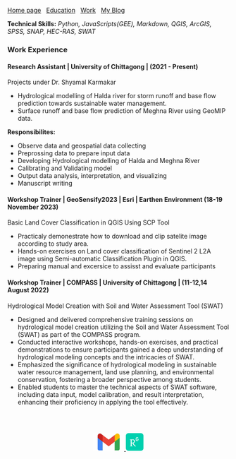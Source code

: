 [Home page](./)&nbsp;&nbsp;&nbsp;[Education](./asset/education.md)&nbsp;&nbsp;&nbsp;[Work](./asset/Work.md)&nbsp;&nbsp;&nbsp;[My Blog](./My_Blog.md)

**Technical Skills:** _Python, JavaScripts(GEE), Markdown, QGIS, ArcGIS, SPSS, SNAP, HEC-RAS, SWAT_

### Work Experience

#### Research Assistant | University of Chittagong | (2021 - Present)
Projects under Dr. Shyamal Karmakar 
- Hydrological modelling of Halda river for storm runoff and base flow prediction towards sustainable water management.
- Surface runoff and base flow prediction of Meghna River using GeoMIP data.

**Responsibilites:**
- Observe data and geospatial data collecting
- Preprossing data to prepare input data
- Developing Hydrological modelling of Halda and Meghna River
- Calibrating and Validating model
- Output data analysis, interpretation, and visualizing
- Manuscript writing

#### Workshop Trainer | GeoSensify2023 | Esri | Earthen Environment (18-19 November 2023)
Basic Land Cover Classification in QGIS Using SCP Tool
- Practicaly demonestrate how to download and clip satelite image according to study area.
- Hands-on exercises on Land cover classification of Sentinel 2 L2A image using Semi-automatic Classification Plugin in QGIS.
- Preparing manual and excersice to assisst and evaluate participants

#### Workshop Trainer | COMPASS | University of Chittagong | (11-12,14 August 2022)
Hydrological Model Creation with Soil and Water Assessment Tool (SWAT)
- Designed and delivered comprehensive training sessions on hydrological model creation utilizing the Soil and Water Assessment Tool (SWAT) as part of the COMPASS program.
- Conducted interactive workshops, hands-on exercises, and practical demonstrations to ensure participants gained a deep understanding of hydrological modeling concepts and the intricacies of SWAT.
- Emphasized the significance of hydrological modeling in sustainable water resource management, land use planning, and environmental conservation, fostering a broader perspective among students.
- Enabled students to master the technical aspects of SWAT software, including data input, model calibration, and result interpretation, enhancing their proficiency in applying the tool effectively.


<br />
<br />
<p align="center">
  <a href="http://marjinahaque64@gmail.com">
    <img width="70px" src="./images/email_icon.jpg"/>
  </a>
  
  <a href="https://www.researchgate.net/profile/Marjena-Beantha-Haque">
    <img width="40px" src="./images/researchgate_icon.png"/>
  </a>
</p>


